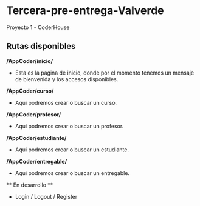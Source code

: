 # Tercera-pre-entrega-Valverde
Proyecto 1 - CoderHouse

## Rutas disponibles

**/AppCoder/inicio/**

- Esta es la pagina de inicio, donde por el momento tenemos un mensaje de bienvenida y los accesos disponibles.

**/AppCoder/curso/**

- Aqui podremos crear o buscar un curso.

**/AppCoder/profesor/**

- Aqui podremos crear o buscar un profesor.

**/AppCoder/estudiante/**

- Aqui podremos crear o buscar un estudiante.

**/AppCoder/entregable/**

- Aqui podremos crear o buscar un entregable.

** En desarrollo **
- Login / Logout / Register

